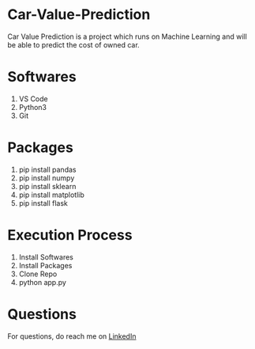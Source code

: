 # Car-Value-Prediction
Car Value Prediction is a project which runs on Machine Learning and will be able to predict the cost of owned car.

# Softwares
1. VS Code
2. Python3
3. Git

# Packages
1. pip install pandas
2. pip install numpy
3. pip install sklearn
4. pip install matplotlib
5. pip install flask

# Execution Process
1. Install Softwares
2. Install Packages
3. Clone Repo
4. python app.py

# Questions
For questions, do reach me on <a href="https://linkedin.com/in/MadhuPIoT">LinkedIn</a>
